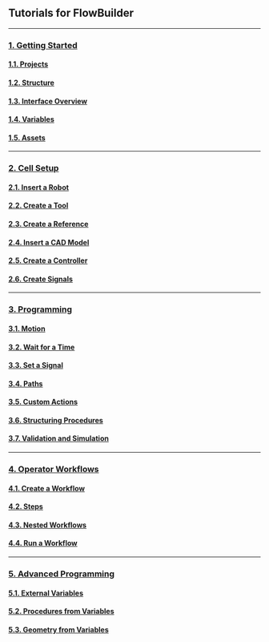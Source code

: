 ## Tutorials for FlowBuilder 
---

### [1. Getting Started](FlowBuilder/1-Getting-Started/Contents.md#1-getting-started)

#### [1.1. Projects](FlowBuilder/1-Getting-Started/Contents.md#11-projects)

#### [1.2. Structure](FlowBuilder/1-Getting-Started/Contents.md#12-structure)

#### [1.3. Interface Overview](FlowBuilder/1-Getting-Started/Contents.md#13-interface-overview)

#### [1.4. Variables](FlowBuilder/1-Getting-Started/Contents.md#14-variables)

#### [1.5. Assets](FlowBuilder/1-Getting-Started/Contents.md#15-assets)

---

### [2. Cell Setup](FlowBuilder/2-Cell/Contents.md#2-cell-setup)

#### [2.1. Insert a Robot](FlowBuilder/2-Cell/Contents.md#21-insert-a-robot)

#### [2.2. Create a Tool](FlowBuilder/2-Cell/Contents.md#22-create-a-tool)

#### [2.3. Create a Reference](FlowBuilder/2-Cell/Contents.md#23-create-a-reference)

#### [2.4. Insert a CAD Model](FlowBuilder/2-Cell/Contents.md#24-insert-a-cad-model)

#### [2.5. Create a Controller](FlowBuilder/2-Cell/Contents.md#25-create-a-controller)

#### [2.6. Create Signals](FlowBuilder/2-Cell/Contents.md#26-create-signals)

---

### [3. Programming](FlowBuilder/3-Programming/Contents.md#3-programming)

#### [3.1. Motion](FlowBuilder/3-Programming/Contents.md#31-motion)

#### [3.2. Wait for a Time](FlowBuilder/3-Programming/Contents.md#32-wait-for-a-time)

#### [3.3. Set a Signal](FlowBuilder/3-Programming/Contents.md#33-set-a-signal)

#### [3.4. Paths](FlowBuilder/3-Programming/Contents.md#34-paths)

#### [3.5. Custom Actions](FlowBuilder/3-Programming/Contents.md#35-custom-actions)

#### [3.6. Structuring Procedures](FlowBuilder/3-Programming/Contents.md#36-structuring-procedures)

#### [3.7. Validation and Simulation](FlowBuilder/3-Programming/Contents.md#37-validation-and-simulation)

---

### [4. Operator Workflows](FlowBuilder/4-Workflows/Contents.md#4-operator-workflows)

#### [4.1. Create a Workflow](FlowBuilder/4-Workflows/Contents.md#41-create-a-workflow)

#### [4.2. Steps](FlowBuilder/4-Workflows/Contents.md#42-steps)

#### [4.3. Nested Workflows](FlowBuilder/4-Workflows/Contents.md#43-nested-workflows)

#### [4.4. Run a Workflow](FlowBuilder/4-Workflows/Contents.md#44-run-a-workflow)

---

### [5. Advanced Programming](FlowBuilder/5-Advanced-Programming/Contents.md#5-advanced-programming)

#### [5.1. External Variables](FlowBuilder/5-Advanced-Programming/Contents.md#51-external-variables)

#### [5.2. Procedures from Variables](FlowBuilder/5-Advanced-Programming/Contents.md#52-procedures-from-variables)

#### [5.3. Geometry from Variables](FlowBuilder/5-Advanced-Programming/Contents.md#53-geometry-from-variables)